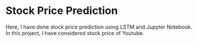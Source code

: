 # Stock Price Prediction
Here, I have done stock price prediction using LSTM and Jupyter Notebook. In this project, I have considered stock price of Youtube.
